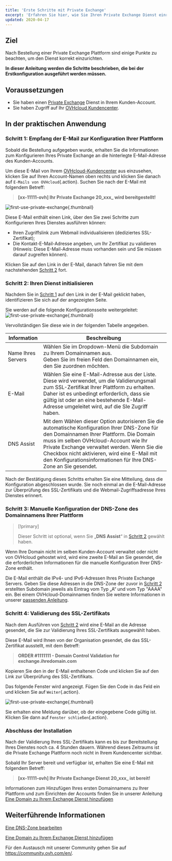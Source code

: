 ```yaml
---
title: 'Erste Schritte mit Private Exchange'
excerpt: 'Erfahren Sie hier, wie Sie Ihren Private Exchange Dienst einrichten'
updated: 2020-04-17
---
```


## Ziel

Nach Bestellung einer Private Exchange Plattform sind einige Punkte zu beachten, um den Dienst korrekt einzurichten. 

**In dieser Anleitung werden die Schritte beschrieben, die bei der Erstkonfiguration ausgeführt werden müssen.**

## Voraussetzungen

- Sie haben einen [Private Exchange](/links/web/emails-private-exchange) Dienst in Ihrem Kunden-Account.
- Sie haben Zugriff auf Ihr [OVHcloud Kundencenter](/links/manager).

## In der praktischen Anwendung

### Schritt 1: Empfang der E-Mail zur Konfiguration Ihrer Plattform

Sobald die Bestellung aufgegeben wurde, erhalten Sie die Informationen zum Konfigurieren Ihres Private Exchange an die hinterlegte E-Mail-Adresse des Kunden-Accounts.

Um diese E-Mail von Ihrem [OVHcloud-Kundencenter](/links/manager) aus einzusehen, klicken Sie auf Ihren Account-Namen oben rechts und klicken Sie danach auf `E-Mails von OVHcloud`{.action}. Suchen Sie nach der E-Mail mit folgendem Betreff:

> **\[xx-11111-ovh] Ihr Private Exchange 20_xxx_ wird bereitgestellt!**

![first-use-private-exchange](images/first-use-private-exchange-01.png){.thumbnail}

Diese E-Mail enthält einen Link, über den Sie zwei Schritte zum Konfigurieren Ihres Dienstes ausführen können:

- Ihren Zugriffslink zum Webmail individualisieren (dediziertes SSL-Zertifikat);
- Die Kontakt-E-Mail-Adresse angeben, um Ihr Zertifikat zu validieren (Hinweis: Diese E-Mail-Adresse muss vorhanden sein und Sie müssen darauf zugreifen können).

Klicken Sie auf den Link in der E-Mail, danach fahren Sie mit dem nachstehenden [Schritt 2](./#schritt-2-ihren-dienst-initialisieren) fort.

### Schritt 2: Ihren Dienst initialisieren

Nachdem Sie in [Schritt 1](./#schritt-1-empfang-der-email-zur-konfiguration-ihrer-plattform) auf den Link in der E-Mail geklickt haben, identifizieren Sie sich auf der angezeigten Seite.

Sie werden auf die folgende Konfigurationsseite weitergeleitet:
![first-use-private-exchange](images/first-use-private-exchange-02.png){.thumbnail}

Vervollständigen Sie diese wie in der folgenden Tabelle angegeben.

| Information          	| Beschreibung                                                                                                                                                                                                                             	|
|----------------------	|-----------------------------------------------------------------------------------------------------------------------------------------------------------------------------------------------------------------------------------------	|
| Name Ihres Servers 	| Wählen Sie im Dropdown-Menü die Subdomain zu Ihrem Domainnamen aus. <br> Geben Sie im freien Feld den Domainnamen ein, den Sie zuordnen möchten.                                                                   	|
| E-Mail               	| Wählen Sie eine E-Mail-Adresse aus der Liste. Diese wird verwendet, um die Validierungsmail zum SSL-Zertifikat Ihrer Plattform zu erhalten. Daher ist es unbedingt erforderlich, dass sie gültig ist oder an eine bestehende E-Mail-Adresse umgeleitet wird, auf die SIe Zugriff haben.
| DNS Assist           	| Mit dem Wählen dieser Option autorisieren Sie die automatische Konfiguration Ihrer DNS-Zone für den Domainnamen Ihrer Plattform. Die Domain muss im selben OVHcloud-Account wie Ihr Private Exchange verwaltet werden. Wenn Sie die Checkbox nicht aktivieren, wird eine E-Mail mit den Konfigurationsinformationen für Ihre DNS-Zone an Sie gesendet. 	|

Nach der Bestätigung dieses Schritts erhalten Sie eine Mitteilung, dass die Konfiguration abgeschlossen wurde. Sie noch einmal an die E-Mail-Adresse zur Überprüfung des SSL-Zertifikats und die Webmail-Zugriffsadresse Ihres Dienstes erinnert.

### Schritt 3: Manuelle Konfiguration der DNS-Zone des Domainnamens Ihrer Plattform

> [!primary]
>
> Dieser Schritt ist optional, wenn Sie „**DNS Assist**“ in [Schritt 2](./#schritt-2-ihren-dienst-initialisieren) gewählt haben.
> 

Wenn Ihre Domain nicht im selben Kunden-Account verwaltet oder nicht von OVHcloud gehostet wird, wird eine zweite E-Mail an Sie gesendet, die die erforderlichen Informationen für die manuelle Konfiguration Ihrer DNS-Zone enthält.

Die E-Mail enthält die IPv4- und IPv6-Adressen Ihres Private Exchange Servers. Geben Sie diese Adressen in die DNS-Zone der zuvor in [Schritt 2](./#schritt-2-ihren-dienst-initialisieren) erstellten Subdomain jeweils als Eintrag vom Typ „A“ und vom Typ "AAAA" ein. Bei einem OVHcloud-Domainnamen finden Sie weitere Informationen in unserer [passenden Anleitung](/pages/web_cloud/domains/dns_zone_edit).

### Schritt 4: Validierung des SSL-Zertifikats

Nach dem Ausführen von [Schritt 2](./#schritt-2-ihren-dienst-initialisieren) wird eine E-Mail an die Adresse gesendet, die Sie zur Validierung Ihres SSL-Zertifikats ausgewählt haben.

Diese E-Mail wird Ihnen von der Organisation gesendet, die das SSL-Zertifikat ausstellt, mit dem Betreff:

> **ORDER #1111111 - Domain Control Validation for exchange.ihredomain.com**

Kopieren Sie den in der E-Mail enthaltenen Code und klicken Sie auf den Link zur Überprüfung des SSL-Zertifikats.

Das folgende Fenster wird angezeigt. Fügen Sie den Code in das Feld ein und klicken Sie auf `Weiter`{.action}.

![first-use-private-exchange](images/first-use-private-exchange-03.png){.thumbnail}

Sie erhalten eine Meldung darüber, ob der eingegebene Code gültig ist. Klicken Sie dann auf `Fenster schließen`{.action}.

### Abschluss der Installation

Nach der Validierung Ihres SSL-Zertifikats kann es bis zur Bereitstellung Ihres Dienstes noch ca. 4 Stunden dauern. Während dieses Zeitraums ist die Private Exchange Plattform noch nicht in Ihrem Kundencenter sichtbar.

Sobald Ihr Server bereit und verfügbar ist, erhalten Sie eine E-Mail mit folgendem Betreff:

> **\[xx-11111-ovh] Ihr Private Exchange Dienst 20_xxx_ ist bereit!**

Informationen zum Hinzufügen Ihres ersten Domainnamens zu Ihrer Plattform und zum Einrichten der Accounts finden Sie in unserer Anleitung [Eine Domain zu Ihrem Exchange Dienst hinzufügen](/pages/web_cloud/email_and_collaborative_solutions/microsoft_exchange/exchange_adding_domain) 

## Weiterführende Informationen

[Eine DNS-Zone bearbeiten](/pages/web_cloud/domains/dns_zone_edit)

[Eine Domain zu Ihrem Exchange Dienst hinzufügen](/pages/web_cloud/email_and_collaborative_solutions/microsoft_exchange/exchange_adding_domain) 

Für den Austausch mit unserer Community gehen Sie auf <https://community.ovh.com/en/>.
